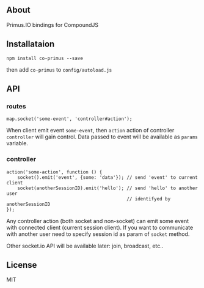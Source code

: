 ## About

Primus.IO bindings for CompoundJS

## Installataion

    npm install co-primus --save

then add `co-primus` to `config/autoload.js`

## API

### routes

    map.socket('some-event', 'controller#action');

When client emit event `some-event`, then `action` action of controller
`controller` will gain control. Data passed to event will be available as
`params` variable.

### controller

    action('some-action', function () {
        socket().emit('event', {some: 'data'}); // send 'event' to current client
        socket(anotherSessionID).emit('hello'); // send 'hello' to another user
                                                // identifyed by anotherSessionID
    });

Any controller action (both socket and non-socket) can emit some event with
connected client (current session client). If you want to communicate with
another user need to specify session id as param of `socket` method.

Other socket.io API will be available later: join, broadcast, etc..

## License

   MIT
